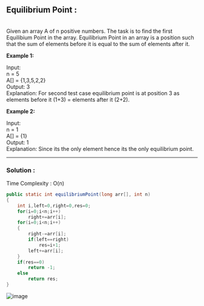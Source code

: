 <h2> Equilibrium Point : </h1>
<br />
Given an array A of n positive numbers. The task is to find the first Equilibium Point in the array. 
Equilibrium Point in an array is a position such that the sum of elements before it is equal to the sum of elements after it.
<br />


**Example 1:**

Input: <br />
n = 5 <br />
A[] = {1,3,5,2,2} <br />
Output: 3 <br />
Explanation: For second test case equilibrium point is at position 3 as elements before it (1+3) = elements after it (2+2). 
 

**Example 2:**

Input: <br />
n = 1 <br />
A[] = {1} <br />
Output: 1 <br />
Explanation: Since its the only element hence its the only equilibrium point.
  
---------------------------------------------------------------------------------------------------------------------------------------------
  
<h3>Solution : </h3>

Time Complexity : O(n)

```java  
public static int equilibriumPoint(long arr[], int n) 
{
    int i,left=0,right=0,res=0;
    for(i=0;i<n;i++)
        right+=arr[i];
    for(i=0;i<n;i++)
    {
        right-=arr[i];
        if(left==right)
            res=i+1;
        left+=arr[i];
    }
    if(res==0)
        return -1;
    else
        return res;
}
```

![image](https://user-images.githubusercontent.com/23376002/155478167-1d28c622-4ba7-4c3a-8325-c915161f4193.png)


